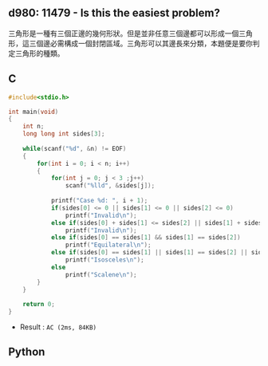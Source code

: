 ## d980: 11479 - Is this the easiest problem?
三角形是一種有三個正邊的幾何形狀。但是並非任意三個邊都可以形成一個三角形，這三個邊必需構成一個封閉區域。三角形可以其邊長來分類，本題便是要你判定三角形的種類。

## C
```C
#include<stdio.h>

int main(void)
{
	int n;
	long long int sides[3];
	
	while(scanf("%d", &n) != EOF)
	{
		for(int i = 0; i < n; i++)
		{
			for(int j = 0; j < 3 ;j++)
				scanf("%lld", &sides[j]);
			
			printf("Case %d: ", i + 1);
			if(sides[0] <= 0 || sides[1] <= 0 || sides[2] <= 0)
				printf("Invalid\n");
			else if(sides[0] + sides[1] <= sides[2] || sides[1] + sides[2] <= sides[0] || sides[0] + sides[2] <= sides[1])
				printf("Invalid\n");
			else if(sides[0] == sides[1] && sides[1] == sides[2])
				printf("Equilateral\n");
			else if(sides[0] == sides[1] || sides[1] == sides[2] || sides[0] == sides[2])
				printf("Isosceles\n");
			else
				printf("Scalene\n");
		}
	}
	
	return 0;
} 
```
 * Result : `AC (2ms, 84KB)`

## Python
